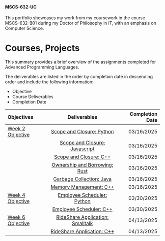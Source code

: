 #### MSCS-632-UC

This portfolio showcases my work from my coursework in the course MSCS-632-B01 during my Doctor of Philosophy in IT, with an emphasis on Computer Science.

# Courses, Projects

This summary provides a brief overview of the assignments completed for Advanced Programming Languages.

The deliverables are listed in the order by completion date in descending order and include the following information:

* Objective
* Course Deliverables
* Completion Date


| Objectives |    Deliverables    |  Completion Date  |
| :----------------- |:--------------:|-----------------:|
| [Week 2 Objective](https://github.com/alexaryanfisher/MSCS-632-UC/blob/master/week2/README.md) |   [Scope and Closure: Python](https://github.com/alexaryanfisher/MSCS-632-UC/blob/master/week2/scopeclosurePython.py)      | 03/16/2025 |   A   |
|  |   [Scope and Closure: Javascript](https://github.com/alexaryanfisher/MSCS-632-UC/blob/master/week2/scopeclosureJavascript.js)      | 03/16/2025 | 
|  |   [Scope and Closure: C++](https://github.com/alexaryanfisher/MSCS-632-UC/blob/master/week2/scopeclosureC%2B%2B.c%2B%2B)      | 03/16/2025 |
|  |   [Ownership and Borrowing: Rust](https://github.com/alexaryanfisher/MSCS-632-UC/blob/master/week2/ownership.rs)      | 03/16/2025 |  
|  |   [Garbage Collection: Java](https://github.com/alexaryanfisher/MSCS-632-UC/blob/master/week2/GarbageCollection.java)      | 03/16/2025 |
|  |   [Memory Management: C++](https://github.com/alexaryanfisher/MSCS-632-UC/blob/master/week2/MemoryManagement.c%2B%2B)      | 03/16/2025 | 
| [Week 4 Objective](https://github.com/alexaryanfisher/MSCS-632-UC/blob/master/week4/README.md) |   [Employee Scheduler: Python](https://github.com/alexaryanfisher/MSCS-632-UC/blob/master/week4/employeescheduler.py)      | 03/30/2025 |
|  |   [Employee Scheduler: C++](https://github.com/alexaryanfisher/MSCS-632-UC/blob/master/week4/employeescheduler.c++)     | 03/30/2025 |
| [Week 6 Objective](https://github.com/alexaryanfisher/MSCS-632-UC/blob/master/week6/README.md) |   [RideShare Application: Smalltalk](https://github.com/alexaryanfisher/MSCS-632-UC/blob/master/week6/RideShare-Smalltalk.zip)      | 04/13/2025 |
|  |   [RideShare Application: C++](https://github.com/alexaryanfisher/MSCS-632-UC/blob/master/week6/ridesharec%2B%2B.cpp)     | 04/13/2025 |


